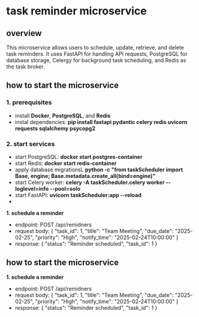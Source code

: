 # task reminder microservice


## overview

This microservice allows users to schedule, update, retrieve, and delete task reminders. It uses FastAPI for handling API requests, PostgreSQL for database storage, Celergy for background task scheduling, and Redis as the task broker.

## how to start the microservice

### 1. prerequisites
* install **Docker**, **PostgreSQL**, and **Redis**
* instal dependencies: **pip install fastapi pydantic celery redis uvicorn requests sqlalchemy psycopg2**

### 2. start services
* start PostgreSQL: **docker start postgres-container**
* start Redis: **docker start redis-container**
* apply database migrationsL **python -c "from taskScheduler import Base, engine; Base.metadata.create_all(bind=engine)"**
* start Celery worker: **celery -A taskScheduler.celery worker --loglevel=info --pool=solo**
* start FastAPI: **uvicorn taskScheduler:app --reload**
* 







**1. schedule a reminder**
  * endpoint: POST /api/remidners
  * request body:
    {
      "task_id": 1,
      "title": "Team Meeting",
      "due_date": "2025-02-25",
      "priority": "High",
      "notify_time": "2025-02-24T10:00:00"
    }
  * response:
    { "status": "Reminder scheduled", "task_id": 1 }

## how to start the microservice
**1. schedule a reminder**
  * endpoint: POST /api/remidners
  * request body:
    {
      "task_id": 1,
      "title": "Team Meeting",
      "due_date": "2025-02-25",
      "priority": "High",
      "notify_time": "2025-02-24T10:00:00"
    }
  * response:
    { "status": "Reminder scheduled", "task_id": 1 }
